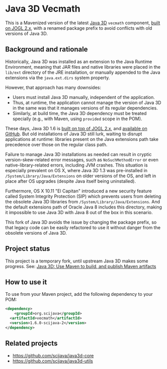 # Java 3D Vecmath

This is a Mavenized version of the latest
[Java 3D](https://en.wikipedia.org/wiki/Java_3D) `vecmath` component,
[built on JOGL 2.x](http://forum.jogamp.org/Java3D-now-works-with-JOGL-2-0-td3732206.html),
with a renamed package prefix to avoid conflicts with old versions of Java 3D.

## Background and rationale

Historically, Java 3D was installed as an extension to the Java Runtime
Environment, meaning that JAR files and native libraries were placed in the
`lib/ext` directory of the JRE installation, or manually appended to the Java
extensions via the `java.ext.dirs` system property.

However, that approach has many downsides:

* Users must install Java 3D manually, independent of the application.
* Thus, at runtime, the application cannot manage the version of Java 3D in
  the same was that it manages versions of its regular dependencies.
* Similarly, at build time, the Java 3D dependency must be treated
  specially (e.g., with Maven, using `provided` scope in the POM).

These days, Java 3D 1.6 is [built on top of
JOGL 2.x](http://forum.jogamp.org/Java3D-now-works-with-JOGL-2-0-td3732206.html),
and [available on GitHub](https://github.com/hharrison/java3d-core). But old
installations of Java 3D still lurk, waiting to disrupt applications at
runtime: libraries present on the Java extensions path take precedence over
those on the regular class path.

Failure to manage Java 3D installations as needed can result in cryptic
version-skew-related error messages, such as `NoSuchMethodError` or
even native-library-related errors, including JVM crashes. This situation is
especially prevalent on OS X, where Java 3D 1.3 was pre-installed in
`/System/Library/Java/Extensions` on older versions of the OS, and left in
place after OS upgrades (despite Java itself being uninstalled).

Furthermore, OS X 10.11 "El Capitan" introduced a new security feature called
System Integrity Protection (SIP) which prevents users from deleting the
obsolete Java 3D libraries from `/System/Library/Java/Extensions`. And the
default extensions path of Oracle Java 8 includes this directory, making it
impossible to use Java 3D with Java 8 out of the box in this scenario.

This fork of Java 3D avoids the issue by changing the package prefix, so that
legacy code can be easily refactored to use it without danger from the obsolete
versions of Java 3D.

## Project status

This project is a temporary fork, until upstream Java 3D makes some progress.
See: [Java 3D: Use Maven to build, and publish Maven
artifacts](http://forum.jogamp.org/Java-3D-Use-Maven-to-build-and-publish-Maven-artifacts-tp4035555p4035810.html)

## How to use it

To use from your Maven project, add the following dependency to your POM:

```xml
<dependency>
	<groupId>org.scijava</groupId>
  <artifactId>vecmath</artifactId>
  <version>1.6.0-scijava-2</version>
</dependency>
```

## Related projects

* https://github.com/scijava/java3d-core
* https://github.com/scijava/java3d-utils
